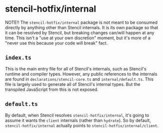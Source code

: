 # stencil-hotfix/internal

NOTE!! The `stencil-hotfix/internal` package is not meant to be consumed directly by anything other than Stencil internals. It is its own package so that it can be resolved by Stencil, but breaking changes can/will happen at any time. This isn't a "use at your own discretion" moment, but it's more of a "never use this because your code will break" fact.


## `index.ts`

This is the main entry file for all of Stencil's internals, such as Stencil's runtime and compiler types. However, any public references to the internals are found in `declarations/stencil-core.ts` and `internal/default.ts`. This file is largely used to generate all of Stencil's internal types. But the transpiled JavaScript from this is not exposed.


## `default.ts`

By default, when Stencil resolves `stencil-hotfix/internal`, it's going to assume it wants the `client` internals (rather than `hydrate`). So by default, `stencil-hotfix/internal` actually points to `stencil-hotfix/internal/client`.
